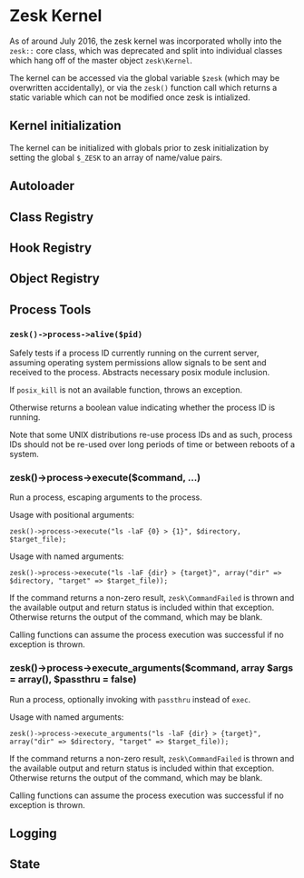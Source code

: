 # Zesk Kernel

As of around July 2016, the zesk kernel was incorporated wholly into the `zesk::` core class, which was deprecated and split into individual classes which hang off of the master object `zesk\Kernel`.

The kernel can be accessed via the global variable `$zesk` (which may be overwritten accidentally), or via the `zesk()` function call which returns a static variable which can not be modified once zesk is intialized.

## Kernel initialization

The kernel can be initialized with globals prior to zesk initialization by setting the global `$_ZESK` to an array of name/value pairs.

## Autoloader

## Class Registry

## Hook Registry

## Object Registry

## Process Tools

### `zesk()->process->alive($pid)`

Safely tests if a process ID currently running on the current server, assuming operating system permissions allow signals to be sent and received to the process. Abstracts necessary posix module inclusion.

If `posix_kill` is not an available function, throws an exception.

Otherwise returns a boolean value indicating whether the process ID is running.

Note that some UNIX distributions re-use process IDs and as such, process IDs should not be re-used over long periods of time or between reboots of a system.

### zesk()->process->execute($command, ...)

Run a process, escaping arguments to the process. 

Usage with positional arguments:

    zesk()->process->execute("ls -laF {0} > {1}", $directory, $target_file);

Usage with named arguments:

	zesk()->process->execute("ls -laF {dir} > {target}", array("dir" => $directory, "target" => $target_file));

If the command returns a non-zero result, `zesk\CommandFailed` is thrown and the available output and return status is included within that exception. Otherwise returns the output of the command, which may be blank.

Calling functions can assume the process execution was successful if no exception is thrown.
	
### zesk()->process->execute_arguments($command, array $args = array(), $passthru = false)

Run a process, optionally invoking with `passthru` instead of `exec`.

Usage with named arguments:

	zesk()->process->execute_arguments("ls -laF {dir} > {target}", array("dir" => $directory, "target" => $target_file));

If the command returns a non-zero result, `zesk\CommandFailed` is thrown and the available output and return status is included within that exception. Otherwise returns the output of the command, which may be blank.

Calling functions can assume the process execution was successful if no exception is thrown.

## Logging

## State
